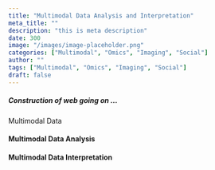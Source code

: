 ```yaml
---
title: "Multimodal Data Analysis and Interpretation"
meta_title: ""
description: "this is meta description"
date: 300
image: "/images/image-placeholder.png"
categories: ["Multimodal", "Omics", "Imaging", "Social"]
author: ""
tags: ["Multimodal", "Omics", "Imaging", "Social"]
draft: false
---
```

##### Construction of web going on ...

Multimodal Data 

#### Multimodal Data Analysis
>

#### Multimodal Data Interpretation
>
